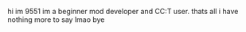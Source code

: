 hi im 9551 im a beginner mod developer and CC:T user.
thats all i have nothing more to say lmao
bye
